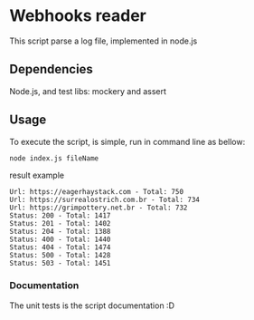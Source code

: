 # Webhooks reader

This script parse a log file, implemented in node.js

## Dependencies
  Node.js, and test libs: mockery and assert

## Usage

To execute the script, is simple, run in command line as bellow:

```
node index.js fileName
```

result example

```
Url: https://eagerhaystack.com - Total: 750
Url: https://surrealostrich.com.br - Total: 734
Url: https://grimpottery.net.br - Total: 732
Status: 200 - Total: 1417
Status: 201 - Total: 1402
Status: 204 - Total: 1388
Status: 400 - Total: 1440
Status: 404 - Total: 1474
Status: 500 - Total: 1428
Status: 503 - Total: 1451
```

### Documentation

The unit tests is the script documentation :D

